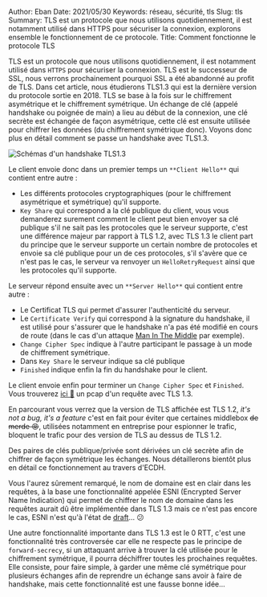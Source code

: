 Author: Eban 
Date: 2021/05/30
Keywords: réseau, sécurité, tls
Slug: tls
Summary: TLS est un protocole que nous utilisons quotidiennement, il est notamment utilisé dans HTTPS pour sécuriser la connexion, explorons ensemble le fonctionnement de ce protocole.
Title: Comment fonctionne le protocole TLS

TLS est un protocole que nous utilisons quotidiennement, il est notamment utilisé dans `HTTPS` pour sécuriser la connexion. TLS est le successeur de SSL, nous verrons prochainement pourquoi SSL a été abandonné au profit de TLS. Dans cet article, nous étudierons TLS1.3 qui est la dernière version du protocole sortie en 2018. TLS se base à la fois sur le chiffrement asymétrique et le chiffrement symétrique. Un échange de clé (appelé handshake ou poignée de main) a lieu au début de la connexion, une clé secrète est échangée de façon asymétrique, cette clé est ensuite utilisée pour chiffrer les données (du chiffrement symétrique donc). Voyons donc plus en détail comment se passe un handshake avec TLS1.3. 

![Schémas d'un handshake TLS1.3](/static/img/tls/handshake.png)

Le client envoie donc dans un premier temps un `**Client Hello**` qui contient entre autre :

- Les différents protocoles cryptographiques (pour le chiffrement asymétrique et symétrique) qu'il supporte.
- `Key Share` qui correspond a la clé publique du client, vous vous demanderez surement comment le client peut bien envoyer sa clé publique s'il ne sait pas les protocoles que le serveur supporte, c'est une différence majeur par rapport à TLS 1.2, avec TLS 1.3 le client part du principe que le serveur supporte un certain nombre de protocoles et envoie sa clé publique pour un de ces protocoles, s'il s'avère que ce n'est pas le cas, le serveur va renvoyer un `HelloRetryRequest` ainsi que les protocoles qu'il supporte.

Le serveur répond ensuite avec un `**Server Hello**` qui contient entre autre :

- Le Certificat TLS qui permet d'assurer l'authenticité du serveur.
- Le `Certificate Verify` qui correspond à la signature du handshake, il est utilisé pour s'assurer que  le handshake n'a pas été modifié en cours de route (dans le cas d'un attaque [Man In The Middle](https://en.wikipedia.org/wiki/Man-in-the-middle_attack) par exemple).
- `Change Cipher Spec` indique à l'autre participant le passage à un mode de chiffrement symétrique.
- Dans `Key Share` le serveur indique sa clé publique
- `Finished` indique enfin la fin du handshake pour le client.

Le client envoie enfin pour terminer un `Change Cipher Spec` et `Finished`. Vous trouverez [ici 📎](/static/misc/tls/tls_1_3.pcapng) un pcap d'un requête avec TLS 1.3.

En parcourant vous verrez que la version de TLS affichée est TLS 1.2, *it's not a bug, it's a feature* c'est en fait pour éviter que certaines middlebox <s>de merde 😡</s>, utilisées notamment en entreprise pour espionner le trafic, bloquent le trafic pour des version de TLS au dessus de TLS 1.2.

Des paires de clés publique/privée sont dérivées un clé secrète afin de chiffrer de façon symétrique les échanges. Nous détaillerons bientôt plus en détail ce fonctionnement au travers d'ECDH.

Vous l'aurez sûrement remarqué, le nom de domaine est en clair dans les requêtes, à la base une fonctionnalité appelée ESNI (Encrypted Server Name Indication) qui permet de chiffrer le nom de domaine dans les requêtes aurait dû être implémentée dans TLS 1.3 mais ce n'est pas encore le cas, ESNI n'est qu'à l'état de [draft](https://www.ietf.org/archive/id/draft-ietf-tls-esni-10.html)... 😕

Une autre fonctionnalité importante dans TLS 1.3 est le 0 RTT, c'est une fonctionnalité très controversée car elle ne respecte pas le principe de `forward-secrecy`, si un attaquant arrive à trouver la clé utilisée pour le chiffrement symétrique, il pourra déchiffrer toutes les prochaines requêtes. Elle consiste, pour faire simple, à garder une même clé symétrique pour plusieurs échanges afin de reprendre un échange sans avoir à faire de handshake, mais cette fonctionnalité est une fausse bonne idée...

